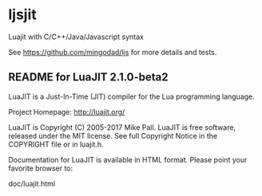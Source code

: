# ljsjit
Luajit with C/C++/Java/Javascript syntax

See https://github.com/mingodad/ljs for more details and tests.

README for LuaJIT 2.1.0-beta2
-----------------------------

LuaJIT is a Just-In-Time (JIT) compiler for the Lua programming language.

Project Homepage: http://luajit.org/

LuaJIT is Copyright (C) 2005-2017 Mike Pall.
LuaJIT is free software, released under the MIT license.
See full Copyright Notice in the COPYRIGHT file or in luajit.h.

Documentation for LuaJIT is available in HTML format.
Please point your favorite browser to:

 doc/luajit.html


